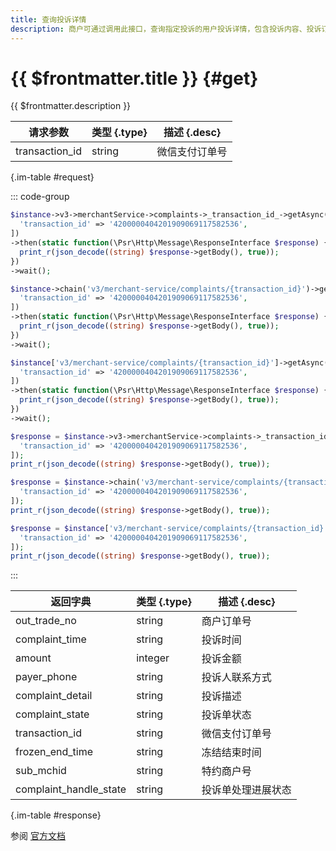 ```yaml
---
title: 查询投诉详情
description: 商户可通过调用此接口，查询指定投诉的用户投诉详情，包含投诉内容、投诉订单、投诉人联系方式等信息，方便商户获取投诉详情处理投诉。
---
```


# {{ $frontmatter.title }} {#get}

{{ $frontmatter.description }}

| 请求参数 | 类型 {.type} | 描述 {.desc}
| --- | --- | ---
| transaction_id | string | 微信支付订单号

{.im-table #request}

::: code-group

```php [异步纯链式]
$instance->v3->merchantService->complaints->_transaction_id_->getAsync([
  'transaction_id' => '4200000404201909069117582536',
])
->then(static function(\Psr\Http\Message\ResponseInterface $response) {
  print_r(json_decode((string) $response->getBody(), true));
})
->wait();
```

```php [异步声明式]
$instance->chain('v3/merchant-service/complaints/{transaction_id}')->getAsync([
  'transaction_id' => '4200000404201909069117582536',
])
->then(static function(\Psr\Http\Message\ResponseInterface $response) {
  print_r(json_decode((string) $response->getBody(), true));
})
->wait();
```

```php [异步属性式]
$instance['v3/merchant-service/complaints/{transaction_id}']->getAsync([
  'transaction_id' => '4200000404201909069117582536',
])
->then(static function(\Psr\Http\Message\ResponseInterface $response) {
  print_r(json_decode((string) $response->getBody(), true));
})
->wait();
```

```php [同步纯链式]
$response = $instance->v3->merchantService->complaints->_transaction_id_->get([
  'transaction_id' => '4200000404201909069117582536',
]);
print_r(json_decode((string) $response->getBody(), true));
```

```php [同步声明式]
$response = $instance->chain('v3/merchant-service/complaints/{transaction_id}')->get([
  'transaction_id' => '4200000404201909069117582536',
]);
print_r(json_decode((string) $response->getBody(), true));
```

```php [同步属性式]
$response = $instance['v3/merchant-service/complaints/{transaction_id}']->get([
  'transaction_id' => '4200000404201909069117582536',
]);
print_r(json_decode((string) $response->getBody(), true));
```

:::

| 返回字典 | 类型 {.type} | 描述 {.desc}
| --- | --- | ---
| out_trade_no | string | 商户订单号
| complaint_time | string | 投诉时间
| amount | integer | 投诉金额
| payer_phone | string | 投诉人联系方式
| complaint_detail | string | 投诉描述
| complaint_state | string | 投诉单状态
| transaction_id | string | 微信支付订单号
| frozen_end_time | string | 冻结结束时间
| sub_mchid | string | 特约商户号
| complaint_handle_state | string | 投诉单处理进展状态

{.im-table #response}

参阅 [官方文档](https://pay.weixin.qq.com/wiki/doc/apiv3/wxpay/tool/merchant-service/chapter3_8.shtml)
